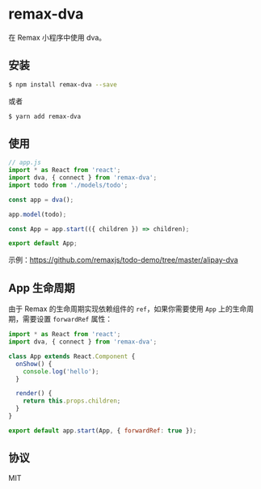 # remax-dva

在 Remax 小程序中使用 dva。

## 安装

```bash
$ npm install remax-dva --save
```

或者

```bash
$ yarn add remax-dva
```

## 使用

```javascript
// app.js
import * as React from 'react';
import dva, { connect } from 'remax-dva';
import todo from './models/todo';

const app = dva();

app.model(todo);

const App = app.start(({ children }) => children);

export default App;
```

示例：https://github.com/remaxjs/todo-demo/tree/master/alipay-dva

## App 生命周期

由于 Remax 的生命周期实现依赖组件的 `ref`，如果你需要使用 `App` 上的生命周期，需要设置 `forwardRef` 属性：

```javascript
import * as React from 'react';
import dva, { connect } from 'remax-dva';

class App extends React.Component {
  onShow() {
    console.log('hello');
  }

  render() {
    return this.props.children;
  }
}

export default app.start(App, { forwardRef: true });
```

## 协议

MIT
